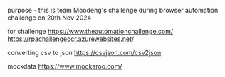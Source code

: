 purpose - this is team Moodeng's challenge during browser automation challenge on 20th Nov 2024


for challenge
https://www.theautomationchallenge.com/
https://rpachallengeocr.azurewebsites.net/

converting csv to json
https://csvjson.com/csv2json

mockdata
https://www.mockaroo.com/
